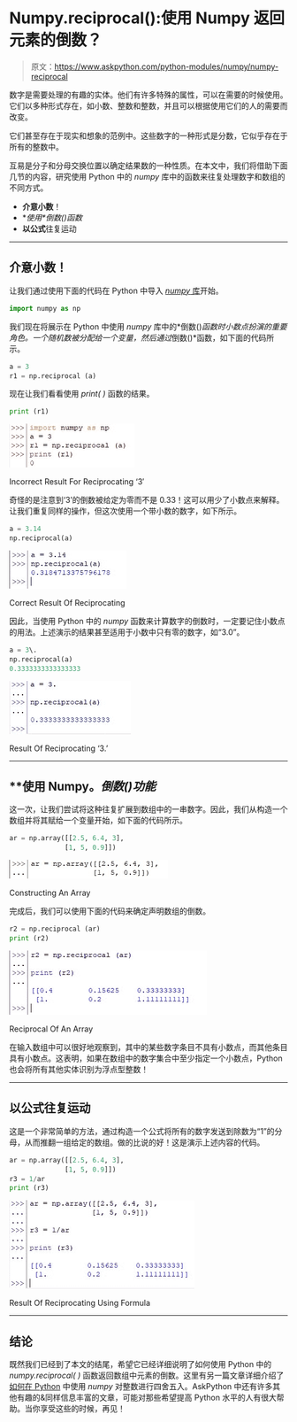 # Numpy.reciprocal():使用 Numpy 返回元素的倒数？

> 原文：<https://www.askpython.com/python-modules/numpy/numpy-reciprocal>

数字是需要处理的有趣的实体。他们有许多特殊的属性，可以在需要的时候使用。它们以多种形式存在，如小数、整数和整数，并且可以根据使用它们的人的需要而改变。

它们甚至存在于现实和想象的范例中。这些数字的一种形式是分数，它似乎存在于所有的整数中。

互易是分子和分母交换位置以确定结果数的一种性质。在本文中，我们将借助下面几节的内容，研究使用 Python 中的 *numpy* 库中的函数来往复处理数字和数组的不同方式。

*   **介意小数**！
*   **使用*倒数()*函数**
*   **以公式**往复运动

* * *

## **介意小数**！

让我们通过使用下面的代码在 Python 中导入 [*numpy* 库](https://www.askpython.com/python-modules/numpy/python-numpy-module)开始。

```py
import numpy as np

```

我们现在将展示在 Python 中使用 *numpy* 库中的*倒数()*函数时小数点扮演的重要角色。一个随机数被分配给一个变量，然后通过*倒数()*函数，如下面的代码所示。

```py
a = 3
r1 = np.reciprocal (a)

```

现在让我们看看使用 *print( )* 函数的结果。

```py
print (r1)

```

![Incorrect Result For Reciprocating ‘3](img/b1a602cd308287a4761cbf87dc64d4f4.png)

Incorrect Result For Reciprocating ‘3′

奇怪的是注意到‘3’的倒数被给定为零而不是 0.33！这可以用少了小数点来解释。让我们重复同样的操作，但这次使用一个带小数的数字，如下所示。

```py
a = 3.14
np.reciprocal(a)

```

![Correct Result Of Reciprocating](img/19987bec79fb8dd5a7d9a8466f27cd1a.png)

Correct Result Of Reciprocating

因此，当使用 Python 中的 *numpy* 函数来计算数字的倒数时，一定要记住小数点的用法。上述演示的结果甚至适用于小数中只有零的数字，如“3.0”。

```py
a = 3\.                  
np.reciprocal(a)                  
0.3333333333333333

```

![Result Of Reciprocating ‘3 ](img/68a3191aab9674a7fedae4d751cdfb44.png)

Result Of Reciprocating ‘3.’

* * *

## **使用 Numpy。*倒数()*功能**

这一次，让我们尝试将这种往复扩展到数组中的一串数字。因此，我们从构造一个数组并将其赋给一个变量开始，如下面的代码所示。

```py
ar = np.array([[2.5, 6.4, 3],
              [1, 5, 0.9]])

```

![Constructing An Array](img/32ac71cd9b114aa4df62504298db7f4e.png)

Constructing An Array

完成后，我们可以使用下面的代码来确定声明数组的倒数。

```py
r2 = np.reciprocal (ar)
print (r2)

```

![Reciprocal Of An Array](img/07c4d081de4f3ab2a479651040269744.png)

Reciprocal Of An Array

在输入数组中可以很好地观察到，其中的某些数字条目不具有小数点，而其他条目具有小数点。这表明，如果在数组中的数字集合中至少指定一个小数点，Python 也会将所有其他实体识别为浮点型整数！

* * *

## **以公式**往复运动

这是一个非常简单的方法，通过构造一个公式将所有的数字发送到除数为“1”的分母，从而推翻一组给定的数组。做的比说的好！这是演示上述内容的代码。

```py
ar = np.array([[2.5, 6.4, 3],
              [1, 5, 0.9]])              
r3 = 1/ar                  
print (r3)

```

![Result Of Reciprocating Using Formula](img/382438f3b579fc608a99dc47f73c3453.png)

Result Of Reciprocating Using Formula

* * *

## **结论**

既然我们已经到了本文的结尾，希望它已经详细说明了如何使用 Python 中的 *numpy.reciprocal( )* 函数返回数组中元素的倒数。这里有另一篇文章详细介绍了[如何在 Python](https://www.askpython.com/python/numpy-fix) 中使用 *numpy* 对整数进行四舍五入。AskPython 中还有许多其他有趣的&同样信息丰富的文章，可能对那些希望提高 Python 水平的人有很大帮助。当你享受这些的时候，再见！